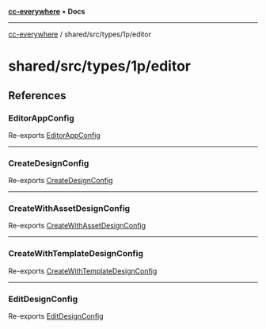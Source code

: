 [**cc-everywhere**](../../../../../index.md) • **Docs**

***

[cc-everywhere](../../../../../index.md) / shared/src/types/1p/editor

# shared/src/types/1p/editor

## References

### EditorAppConfig

Re-exports [EditorAppConfig](AppConfig.types/interfaces/EditorAppConfig.md)

***

### CreateDesignConfig

Re-exports [CreateDesignConfig](DesignConfig.types/interfaces/CreateDesignConfig.md)

***

### CreateWithAssetDesignConfig

Re-exports [CreateWithAssetDesignConfig](DesignConfig.types/interfaces/CreateWithAssetDesignConfig.md)

***

### CreateWithTemplateDesignConfig

Re-exports [CreateWithTemplateDesignConfig](DesignConfig.types/interfaces/CreateWithTemplateDesignConfig.md)

***

### EditDesignConfig

Re-exports [EditDesignConfig](DesignConfig.types/interfaces/EditDesignConfig.md)
